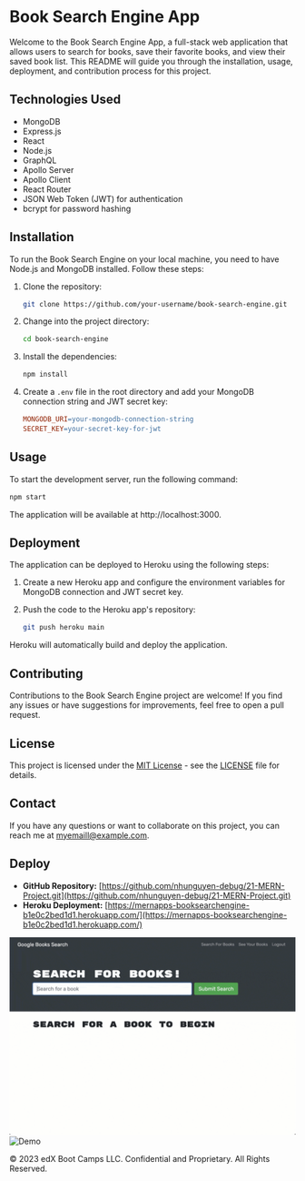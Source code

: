 # Book Search Engine App

Welcome to the Book Search Engine App, a full-stack web application that allows users to search for books, save their favorite books, and view their saved book list. This README will guide you through the installation, usage, deployment, and contribution process for this project.

## Technologies Used
- MongoDB
- Express.js
- React
- Node.js
- GraphQL
- Apollo Server
- Apollo Client
- React Router
- JSON Web Token (JWT) for authentication
- bcrypt for password hashing

## Installation
To run the Book Search Engine on your local machine, you need to have Node.js and MongoDB installed. Follow these steps:

1. Clone the repository:
    ```bash
    git clone https://github.com/your-username/book-search-engine.git
    ```

2. Change into the project directory:
    ```bash
    cd book-search-engine
    ```

3. Install the dependencies:
    ```bash
    npm install
    ```

4. Create a `.env` file in the root directory and add your MongoDB connection string and JWT secret key:
    ```makefile
    MONGODB_URI=your-mongodb-connection-string
    SECRET_KEY=your-secret-key-for-jwt
    ```

## Usage
To start the development server, run the following command:

```bash
npm start
```

The application will be available at http://localhost:3000.

## Deployment
The application can be deployed to Heroku using the following steps:

1. Create a new Heroku app and configure the environment variables for MongoDB connection and JWT secret key.

2. Push the code to the Heroku app's repository:
    ```bash
    git push heroku main
    ```

Heroku will automatically build and deploy the application.

## Contributing
Contributions to the Book Search Engine project are welcome! If you find any issues or have suggestions for improvements, feel free to open a pull request.

## License
This project is licensed under the [MIT License](./LICENSE) - see the [LICENSE](./LICENSE) file for details.


## Contact
If you have any questions or want to collaborate on this project, you can reach me at [myemaill@example.com](mailto:thitunguyen@my.lonestar.edu).

## Deploy
- **GitHub Repository:** [https://github.com/nhunguyen-debug/21-MERN-Project.git](https://github.com/nhunguyen-debug/21-MERN-Project.git)
- **Heroku Deployment:** [https://mernapps-booksearchengine-b1e0c2bed1d1.herokuapp.com/](https://mernapps-booksearchengine-b1e0c2bed1d1.herokuapp.com/)

![Demo](./02-Challenge/Assets/21-mern-homework-demo-01.gif)
![Demo](./02-Challenge/Assets/21-mern-homework-demo-02.gif)

© 2023 edX Boot Camps LLC. Confidential and Proprietary. All Rights Reserved.
